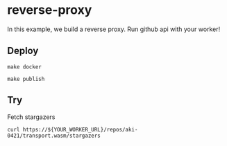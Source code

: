 # reverse-proxy

In this example, we build a reverse proxy. Run github api with your worker!

## Deploy

```shell
make docker
```

```shell
make publish
```

## Try

Fetch stargazers

```shell
curl https://${YOUR_WORKER_URL}/repos/aki-0421/transport.wasm/stargazers
```